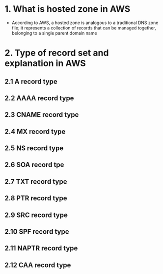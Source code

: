 # 1. What is hosted zone in AWS #
- According to AWS, a hosted zone is analogous to a traditional DNS zone file; it represents a collection of records that can be managed together, belonging to a single parent domain name 

# 2. Type of record set and explanation in AWS #
## 2.1 A record type ##

## 2.2 AAAA record type ##

## 2.3 CNAME record type ##

## 2.4 MX record type ##

## 2.5 NS record type ##

## 2.6 SOA record tpe ##

## 2.7 TXT record type ##


## 2.8 PTR record type ##

## 2.9 SRC record type ##


## 2.10 SPF record type ##

## 2.11 NAPTR record type ##

## 2.12 CAA record type ##





